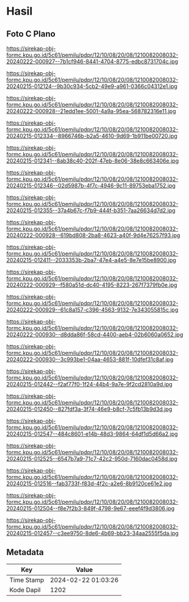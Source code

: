 # Hasil

## Foto C Plano

https://sirekap-obj-formc.kpu.go.id/5c61/pemilu/pdpr/12/10/08/20/08/1210082008032-20240222-000927--7b1cf946-8441-4704-8775-edbc8731704c.jpg

https://sirekap-obj-formc.kpu.go.id/5c61/pemilu/pdpr/12/10/08/20/08/1210082008032-20240215-012124--9b30c934-5cb2-49e9-a961-0366c04312e1.jpg

https://sirekap-obj-formc.kpu.go.id/5c61/pemilu/pdpr/12/10/08/20/08/1210082008032-20240222-000928--21edd1ee-5001-4a9a-95ea-568782316e11.jpg

https://sirekap-obj-formc.kpu.go.id/5c61/pemilu/pdpr/12/10/08/20/08/1210082008032-20240215-012334--8966746b-b2a5-4610-9d69-1b911be00720.jpg

https://sirekap-obj-formc.kpu.go.id/5c61/pemilu/pdpr/12/10/08/20/08/1210082008032-20240215-012341--8ab38c40-202f-47eb-8e06-38e8c663406e.jpg

https://sirekap-obj-formc.kpu.go.id/5c61/pemilu/pdpr/12/10/08/20/08/1210082008032-20240215-012346--02d5987b-4f7c-4946-9c11-89753eba1752.jpg

https://sirekap-obj-formc.kpu.go.id/5c61/pemilu/pdpr/12/10/08/20/08/1210082008032-20240215-012355--37a4b67c-f7b9-444f-b351-7aa26634d7d2.jpg

https://sirekap-obj-formc.kpu.go.id/5c61/pemilu/pdpr/12/10/08/20/08/1210082008032-20240222-000928--619bd808-2ba8-4623-a40f-9d4e76257f93.jpg

https://sirekap-obj-formc.kpu.go.id/5c61/pemilu/pdpr/12/10/08/20/08/1210082008032-20240215-012411--2033353b-2ba7-47e4-a4e5-8e7e15be8900.jpg

https://sirekap-obj-formc.kpu.go.id/5c61/pemilu/pdpr/12/10/08/20/08/1210082008032-20240222-000929--f580a51d-dc40-4195-8223-267f7379fb0e.jpg

https://sirekap-obj-formc.kpu.go.id/5c61/pemilu/pdpr/12/10/08/20/08/1210082008032-20240222-000929--61c8a157-c396-4563-9132-7e343055815c.jpg

https://sirekap-obj-formc.kpu.go.id/5c61/pemilu/pdpr/12/10/08/20/08/1210082008032-20240222-000930--d8dda86f-58cd-4400-aeb4-02b6060a0652.jpg

https://sirekap-obj-formc.kpu.go.id/5c61/pemilu/pdpr/12/10/08/20/08/1210082008032-20240222-000930--3c993be1-04aa-4653-881f-10dfef31c8af.jpg

https://sirekap-obj-formc.kpu.go.id/5c61/pemilu/pdpr/12/10/08/20/08/1210082008032-20240215-012442--f2af77f0-1f24-44b4-9a7e-9f2cd2810a9d.jpg

https://sirekap-obj-formc.kpu.go.id/5c61/pemilu/pdpr/12/10/08/20/08/1210082008032-20240215-012450--827fdf3a-3f74-46e9-b8cf-7c5fb13b9d3d.jpg

https://sirekap-obj-formc.kpu.go.id/5c61/pemilu/pdpr/12/10/08/20/08/1210082008032-20240215-012547--484c8601-e14b-48d3-9864-64df1d5d66a2.jpg

https://sirekap-obj-formc.kpu.go.id/5c61/pemilu/pdpr/12/10/08/20/08/1210082008032-20240215-012525--6547b7a9-71c7-42c2-950d-7160dac0458d.jpg

https://sirekap-obj-formc.kpu.go.id/5c61/pemilu/pdpr/12/10/08/20/08/1210082008032-20240215-012516--fab3733f-f83d-4f2c-a2e6-8b9120ce61e2.jpg

https://sirekap-obj-formc.kpu.go.id/5c61/pemilu/pdpr/12/10/08/20/08/1210082008032-20240215-012504--f8e7f2b3-849f-4798-9e67-eeef4f9d3806.jpg

https://sirekap-obj-formc.kpu.go.id/5c61/pemilu/pdpr/12/10/08/20/08/1210082008032-20240215-012457--c3ee9750-8de6-4b69-bb23-34aa2555f5da.jpg


## Metadata

| Key        | Value               |
| ---------- | ------------------- |
| Time Stamp | 2024-02-22 01:03:26 |
| Kode Dapil | 1202                |



